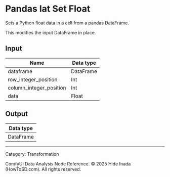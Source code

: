 # Pandas Iat Set Float
Sets a Python float data in a cell from a pandas DataFrame.

This modifies the input DataFrame in place.

## Input
| Name | Data type |
|---|---|
| dataframe | DataFrame |
| row_integer_position | Int |
| column_integer_position | Int |
| data | Float |

## Output
| Data type |
|---|
| DataFrame |

<HR>
Category: Transformation

ComfyUI Data Analysis Node Reference. © 2025 Hide Inada (HowToSD.com). All rights reserved.
